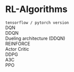 # RL-Algorithms 
`tensorflow / pytorch version`
<br>DQN
<br>DDQN
<br>Dueling architecture (DDQN)
<br>REINFORCE
<br>Actor Critic
<br>DDPG
<br>A3C
<br>PPO
